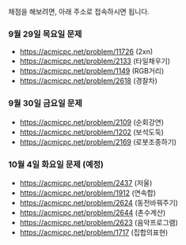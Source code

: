 채점을 해보려면, 아래 주소로 접속하시면 됩니다.

### 9월 29일 목요일 문제
  - https://acmicpc.net/problem/11726 (2xn)
  - https://acmicpc.net/problem/2133 (타일채우기)
  - https://acmicpc.net/problem/1149 (RGB거리)
  - https://acmicpc.net/problem/2618 (경찰차)

### 9월 30일 금요일 문제
  - https://acmicpc.net/problem/2109 (순회강연)
  - https://acmicpc.net/problem/1202 (보석도둑)
  - https://acmicpc.net/problem/2169 (로봇조종하기)

### 10월 4일 화요일 문제 (예정)
  - https://acmicpc.net/problem/2437 (저울)
  - https://acmicpc.net/problem/1912 (연속합)
  - https://acmicpc.net/problem/2624 (동전바꿔주기)
  - https://acmicpc.net/problem/2644 (촌수계산)
  - https://acmicpc.net/problem/2623 (음악프로그램)
  - https://acmicpc.net/problem/1717 (집합의표현)
